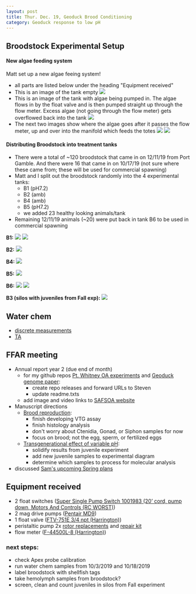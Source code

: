 ```yaml
---
layout: post
title: Thur. Dec. 19, Geoduck Brood Conditioning 
category: Geoduck response to low pH 
---
```


## Broodstock Experimental Setup
#### New algae feeding system
Matt set up a new algae feeing system!

- all parts are listed below under the heading "Equipment received"
- This is an image of the tank empty
[![](https://drive.google.com/uc?export=view&id=15HXsbDojN97A0jxBvWhjLv9VDUducBfT)](https://drive.google.com/file/d/15HXsbDojN97A0jxBvWhjLv9VDUducBfT/view?usp=sharing)
- This is an image of the tank with algae being pumped in. The algae flows in by the float valve and is then pumped straight up through the flow meter. Excess algae (not going through the flow meter) gets overflowed back into the tank
[![](https://drive.google.com/uc?export=view&id=1gy5i828fz2ryOlOXf9o8DBXY-XRNI-I1)](https://drive.google.com/file/d/1gy5i828fz2ryOlOXf9o8DBXY-XRNI-I1/view?usp=sharing)
- The next two images show where the algae goes after it passes the flow meter, up and over into the manifold which feeds the totes
[![](https://drive.google.com/uc?export=view&id=1hVcD_8v-dowquTg52s2aNZrZB1BJylvo)](https://drive.google.com/file/d/1hVcD_8v-dowquTg52s2aNZrZB1BJylvo/view?usp=sharing)
[![](https://drive.google.com/uc?export=view&id=1kaB-Hh5LKCZ0z_rSwDnOh6LXs_dId2y8)](https://drive.google.com/file/d/1kaB-Hh5LKCZ0z_rSwDnOh6LXs_dId2y8/view?usp=sharing)

#### Distributing Broodstock into treatment tanks

- There were a total of ~120 broodstock that came in on 12/11/19 from Port Gamble. And there were 16 that came in on 10/17/19 (not sure where these came from; these will be used for commercial spawning)
- Matt and I split out the broodstock randomly into the 4 experimental tanks:
	- B1 (pH7.2)
	- B2 (amb) 
	- B4 (amb)
	- B5 (pH7.2)
	- we added 23 healthy looking animals/tank 
- Remaining 12/11/19 animals (~20) were put back in tank B6 to be used in commercial spawning


**B1:**
[![](https://drive.google.com/uc?export=view&id=1XIgjyuVWah3fc4aAUIwgVnAb_qMB2AA7)](https://drive.google.com/file/d/1XIgjyuVWah3fc4aAUIwgVnAb_qMB2AA7/view?usp=sharing)
[![](https://drive.google.com/uc?export=view&id=1yD3Wh4J7fvVZKrAnp9END0-F7SWlyYVP)](https://drive.google.com/file/d/1yD3Wh4J7fvVZKrAnp9END0-F7SWlyYVP/view?usp=sharing)

**B2:**
[![](https://drive.google.com/uc?export=view&id=1be7_Rtq4e0IJrCRmmcMtZ8rVyP0v9_Lf)](https://drive.google.com/file/d/1be7_Rtq4e0IJrCRmmcMtZ8rVyP0v9_Lf/view?usp=sharing)

**B4:**
[![](https://drive.google.com/uc?export=view&id=1_bq1RqRNDIaXS_3ph2EkQtAMqIOl_WsX)](https://drive.google.com/file/d/1_bq1RqRNDIaXS_3ph2EkQtAMqIOl_WsX/view?usp=sharing)

**B5:**
[![](https://drive.google.com/uc?export=view&id=1MPiWBTXWTaexwEkaKztty4wfPaloaKIY)](https://drive.google.com/file/d/1MPiWBTXWTaexwEkaKztty4wfPaloaKIY/view?usp=sharing)

**B6:**
[![](https://drive.google.com/uc?export=view&id=1v5XFR9RorU9JQECOpO9jozz5pY0CvU78)](https://drive.google.com/file/d/1v5XFR9RorU9JQECOpO9jozz5pY0CvU78/view?usp=sharing)
[![](https://drive.google.com/uc?export=view&id=1tvXv2PHcKe0pbeSquOju9qzFG7ZH137t)](https://drive.google.com/file/d/1tvXv2PHcKe0pbeSquOju9qzFG7ZH137t/view?usp=sharing)

**B3 (silos with juveniles from Fall exp):**
[![](https://drive.google.com/uc?export=view&id=14nDzP-rc3geUYqZt0VoghPczLH_oIjx2)](https://drive.google.com/file/d/14nDzP-rc3geUYqZt0VoghPczLH_oIjx2/view?usp=sharing)

## Water chem
- [discrete measurements](https://github.com/shellywanamaker/P_generosa/blob/master/Water_Chemistry/data/Titrator/Daily_Temp_pH_Sal.csv)
- [TA](https://github.com/shellywanamaker/P_generosa/tree/master/Water_Chemistry/Data/Titrator/20191219)

## FFAR meeting
- Annual report year 2 (due end of month)
	- for my github repos [Pt. Whitney OA experiments](https://github.com/shellywanamaker/P_generosa) and [Geoduck genome paper](https://github.com/shellywanamaker/Shelly_Pgenerosa):
		- create repo releases and forward URLs to Steven
		- update readme.txts 
	- add image and video links to [SAFSOA website](https://safsoa.wordpress.com/)
- Manuscript directions
	- [Brood reproduction](https://docs.google.com/document/d/1YRoMQprj-cUQzBWzJ9lwSXrLbU3UYlutvDPb2QNlcMQ/edit?usp=sharing):
		- finish developing VTG assay
		- finish histology analysis
		- don't worry about Ctenidia, Gonad, or Siphon samples for now
		- focus on brood; not the egg, sperm, or fertilized eggs
	- [Transgenerational effect of variable pH](https://docs.google.com/document/d/1aIho7R27-cXpDpuRKlQY_p-3Bi7-HlZMNQcTtH_bigI/edit?usp=sharing):
		- solidify results from juvenile experiment
		- add new juvenile samples to experimental diagram 
		- determine which samples to process for molecular analysis
- discussed [Sam's upcoming Spring plans](https://drive.google.com/drive/folders/1C0io-n0_0PZ_1kE0ATwalh7sWv46eXoh)

## Equipment received
- 2 float switches ([Super Single Pump Switch 1001983 (20’ cord, pump down, Motors And Controls (RC WORST)](https://www.rcworst.com/SJE-Rhombus-20SSD1WP-Super-Single-Pump-Switch-120V-Pump-Down-20-Cord-W/Plug-p1490.html))
- 2 mag drive pumps ([Pentair MD9](https://pentairaes.com/danner-magnetic-drive-pumps.html))
- 1 float valve ([FTV-751E 3/4 npt (Harrington)](https://store.hipco.com/viewProduct?rlProdNum=FTV-751E))
- peristaltic pump 2x [rotor replacements](https://www.coleparmer.com/i/masterflex-l-s-easy-load-ii-pump-head-for-high-performance-precision-tubing-replacement-rotor-assembly-ss-rotor/7720069?searchterm=EW-77200-69) and [repair kit](https://www.coleparmer.com/i/masterflex-l-s-gear-service-kits-for-6-to-600-rpm-drives/0755306?searchterm=EW-07553-06)
- flow meter ([F-44500L-8 (Harrington)](https://store.hipco.com/viewProduct?rlProdNum=F-44500L-8))

### next steps:
- check Apex probe calibration
- run water chem samples from 10/3/2019 and 10/18/2019
- label broodstock with shellfish tags
- take hemolymph samples from broodstock?
- screen, clean and count juveniles in silos from Fall experiment